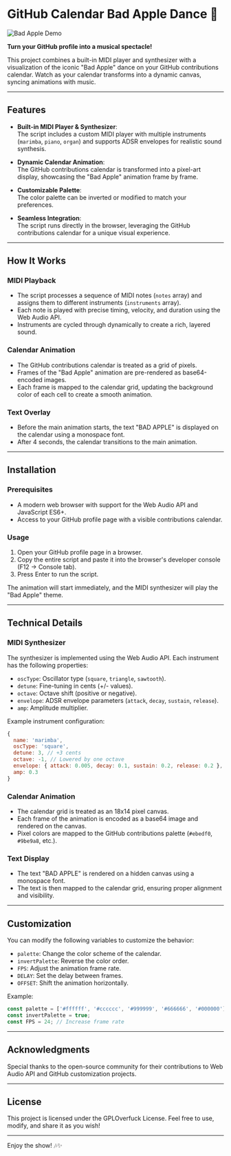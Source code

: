 # GitHub Calendar Bad Apple Dance 🎵

![Bad Apple Demo](https://raw.githubusercontent.com/neolead/bad-apple-github/refs/heads/main/Bad_apple_github_mus.gif)

**Turn your GitHub profile into a musical spectacle!**

This project combines a built-in MIDI player and synthesizer with a visualization of the iconic "Bad Apple" dance on your GitHub contributions calendar. Watch as your calendar transforms into a dynamic canvas, syncing animations with music.

---

## Features

- **Built-in MIDI Player & Synthesizer**:  
  The script includes a custom MIDI player with multiple instruments (`marimba`, `piano`, `organ`) and supports ADSR envelopes for realistic sound synthesis.

- **Dynamic Calendar Animation**:  
  The GitHub contributions calendar is transformed into a pixel-art display, showcasing the "Bad Apple" animation frame by frame.

- **Customizable Palette**:  
  The color palette can be inverted or modified to match your preferences.

- **Seamless Integration**:  
  The script runs directly in the browser, leveraging the GitHub contributions calendar for a unique visual experience.

---

## How It Works

### MIDI Playback
- The script processes a sequence of MIDI notes (`notes` array) and assigns them to different instruments (`instruments` array).
- Each note is played with precise timing, velocity, and duration using the Web Audio API.
- Instruments are cycled through dynamically to create a rich, layered sound.

### Calendar Animation
- The GitHub contributions calendar is treated as a grid of pixels.
- Frames of the "Bad Apple" animation are pre-rendered as base64-encoded images.
- Each frame is mapped to the calendar grid, updating the background color of each cell to create a smooth animation.

### Text Overlay
- Before the main animation starts, the text "BAD APPLE" is displayed on the calendar using a monospace font.
- After 4 seconds, the calendar transitions to the main animation.

---

## Installation

### Prerequisites
- A modern web browser with support for the Web Audio API and JavaScript ES6+.
- Access to your GitHub profile page with a visible contributions calendar.

### Usage
1. Open your GitHub profile page in a browser.
2. Copy the entire script and paste it into the browser's developer console (F12 → Console tab).
3. Press Enter to run the script.

The animation will start immediately, and the MIDI synthesizer will play the "Bad Apple" theme.

---

## Technical Details

### MIDI Synthesizer
The synthesizer is implemented using the Web Audio API. Each instrument has the following properties:

- `oscType`: Oscillator type (`square`, `triangle`, `sawtooth`).
- `detune`: Fine-tuning in cents (+/- values).
- `octave`: Octave shift (positive or negative).
- `envelope`: ADSR envelope parameters (`attack`, `decay`, `sustain`, `release`).
- `amp`: Amplitude multiplier.

Example instrument configuration:

```javascript
{
  name: 'marimba',
  oscType: 'square',
  detune: 3, // +3 cents
  octave: -1, // Lowered by one octave
  envelope: { attack: 0.005, decay: 0.1, sustain: 0.2, release: 0.2 },
  amp: 0.3
}
```

### Calendar Animation
- The calendar grid is treated as an 18x14 pixel canvas.
- Each frame of the animation is encoded as a base64 image and rendered on the canvas.
- Pixel colors are mapped to the GitHub contributions palette (`#ebedf0`, `#9be9a8`, etc.).

### Text Display
- The text "BAD APPLE" is rendered on a hidden canvas using a monospace font.
- The text is then mapped to the calendar grid, ensuring proper alignment and visibility.

---

## Customization

You can modify the following variables to customize the behavior:

- `palette`: Change the color scheme of the calendar.
- `invertPalette`: Reverse the color order.
- `FPS`: Adjust the animation frame rate.
- `DELAY`: Set the delay between frames.
- `OFFSET`: Shift the animation horizontally.

Example:

```javascript
const palette = ['#ffffff', '#cccccc', '#999999', '#666666', '#000000'];
const invertPalette = true;
const FPS = 24; // Increase frame rate
```

---

## Acknowledgments

Special thanks to the open-source community for their contributions to Web Audio API and GitHub customization projects.

---

## License

This project is licensed under the GPLOverfuck License. Feel free to use, modify, and share it as you wish!

---

Enjoy the show! 🎶✨
